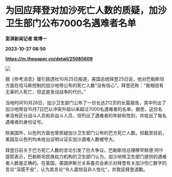 # 为回应拜登对加沙死亡人数的质疑，加沙卫生部门公布7000名遇难者名单
**澎湃新闻记者 南博一**

**2023-10-27 08:50**

**https://m.thepaper.cn/detail/25085609**

![](https://imagecloud.thepaper.cn/thepaper/image/275/895/847.jpg)

据《参考消息》援引路透社10月25日报道，美国总统拜登25日说，他对巴勒斯坦方面在哈马斯控制的加沙地带公布的死亡人数“没有信心”。拜登还称：“我相信有无辜的人死亡，但这是发动战争的代价。”

当地时间10月26日，加沙卫生部门公布了一份长达212页的长篇报告，其中列出了加沙地带自10月7日巴以冲突升级以来超过7000名遇难者的名单。据悉，这份名单没有区分战斗人员和非战斗人员，但列出了遇难者的年龄和性别，并给出了每名遇难者的身份证号。

除美国外，以色列方面也曾质疑加沙卫生部门公布的巴方死亡人数。但截至目前，美国及以色列均未给出证明以证实加沙遇难人数被夸大。

拜登日前关于巴方死亡人数的言论引发了巨大争议。巴勒斯坦总理穆罕默德·阿什提耶表示，巴勒斯坦民族权力机构的卫生部门认为，加沙地带卫生部门提供的遇难者人数是正确的。在美国，美国伊斯兰关系委员会表示对拜登有关加沙伤亡数字的言论“深感不安”，认为其言论“令人震惊且非人性化”，并敦促拜登道歉。